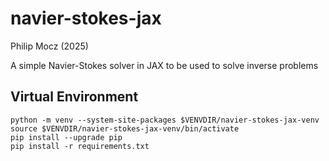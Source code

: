 # navier-stokes-jax

Philip Mocz (2025)

A simple Navier-Stokes solver in JAX to be used to solve inverse problems


## Virtual Environment

```
python -m venv --system-site-packages $VENVDIR/navier-stokes-jax-venv
source $VENVDIR/navier-stokes-jax-venv/bin/activate
pip install --upgrade pip
pip install -r requirements.txt
```
